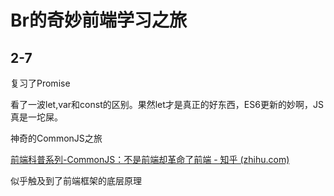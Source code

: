 # Br的奇妙前端学习之旅

## 2-7

复习了Promise

看了一波let,var和const的区别。果然let才是真正的好东西，ES6更新的妙啊，JS真是一坨屎。

神奇的CommonJS之旅

[前端科普系列-CommonJS：不是前端却革命了前端 - 知乎 (zhihu.com)](https://zhuanlan.zhihu.com/p/113009496)

似乎触及到了前端框架的底层原理